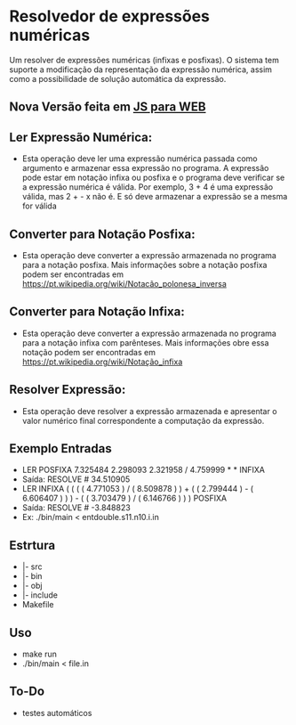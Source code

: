 # Resolvedor de expressões numéricas 
Um resolver de expressões numéricas (infixas e posfixas). O sistema tem suporte a modificação da representação da expressão numérica, assim como a possibilidade de solução automática da expressão.

## Nova Versão feita em [JS para WEB](https://github.com/elissandro13/resolvedor-expressao-posfixa-infixa-web)

## Ler Expressão Numérica: 
* Esta operação deve ler uma expressão numérica passada como argumento e armazenar essa expressão no programa. A expressão pode estar em notação infixa ou posfixa e o programa deve verificar se a expressão numérica é válida. Por exemplo, 3 + 4 é uma expressão válida, mas 2 + - x não é. E só deve armazenar a expressão se a mesma for válida 
## Converter para Notação Posfixa: 
* Esta operação deve converter a expressão armazenada no programa para a notação posfixa. Mais informações sobre a notação posfixa podem ser encontradas em https://pt.wikipedia.org/wiki/Notacão_polonesa_inversa
## Converter para Notação Infixa: 
* Esta operação deve converter a expressão armazenada no programa para a notação infixa com parênteses. Mais informações obre essa notação podem ser encontradas em https://pt.wikipedia.org/wiki/Notação_infixa
## Resolver Expressão: 
* Esta operação deve resolver a expressão armazenada e apresentar o valor numérico final correspondente a computação da expressão.


## Exemplo Entradas
* LER POSFIXA  7.325484  2.298093  2.321958  /  4.759999  *  * 
INFIXA
* Saída: RESOLVE # 34.510905
* LER INFIXA  ( ( ( ( 4.771053 ) / ( 8.509878 ) ) + ( ( 2.799444 ) - ( 6.606407 ) ) ) - ( ( 3.703479 ) / ( 6.146766 ) ) )
POSFIXA
* Saída: RESOLVE # -3.848823
* Ex: ./bin/main < entdouble.s11.n10.i.in

## Estrtura
*  |- src
*  |- bin
*  |- obj
*  |- include
*  Makefile

## Uso
 * make run
 * ./bin/main < file.in

## To-Do
* testes automáticos



